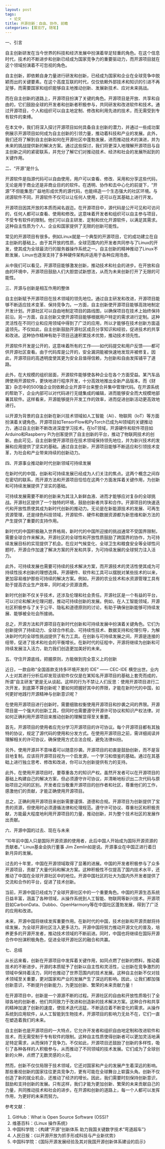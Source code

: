 ```yaml
---
layout: post
tags:
  - 论文
title: 开源创新：自由、协作、前瞻
categories: [展览厅, 随笔]
---
```


一、引言

自主创新研发在当今世界的科技和经济发展中扮演着举足轻重的角色。在这个信息时代，技术的不断进步和创新已经成为国家竞争力的重要驱动力，而开源项目就在这个领域扮演着不可忽视的角色。

自主创新，即依赖自身力量进行研发和创新，已经成为国家和企业在全球竞争中脱颖而出的关键要素。在这个高度互联的时代，仅仅依赖外部技术和知识的引进不再足够，而需要国家和组织能够自主地推动创新、发展新技术、应对未来挑战。

而在自主创新的道路上，开源项目扮演了关键的角色。开源项目是开放、共享和自由的，它们鼓励全球的开发者和创新者积极参与，共同研发和改进软件和技术。通过开源项目，个人和组织可以自主地定制、修改和利用先进的技术，而无需受到专有软件的束缚。

在本文中，我们将深入探讨开源项目如何具备自主创新的潜力，并通过一些成功案例展示开源项目如何成为自主创新的引领力量，推动着科技和产业的发展。此外，我们还将了解到自主创新如何在开源社区中蓬勃发展，进而推动技术的演进，并为未来的挑战提供新的解决方案。通过这些探讨，我们将更深入地理解开源项目与自主创新之间的紧密联系，并充分了解它们对推动技术、经济和社会的发展所起到的关键作用。

二、“开源”是什么

开源软件是指源代码可以自由使用，用户可以查看、修改、采用和分享这些代码，无论是用于商业还是非商业目的的软件。在透明、协作和去中心化的前提下，“开源”不但能集思广益地形成优秀的源代码，也能缔造一个生态强大的社区环境。与闭源软件不同，开源软件不仅可以让任何人使用，还可以在其基础上进行开发。

开源项目因其开放的本质而闻名遐迩。在开源项目中，源代码是公开可见和可访问的，任何人都可以查看、使用和修改。这意味着开发者和组织可以自主参与项目，不受专有软件的限制。他们可以自主研发、定制和优化开源软件，以满足其需求。这种自主性质为个人、企业和国家提供了无限的创新可能性。

常见的开源项目有很多。例如Linux就是一个典型的开源项目，它的成功建立在自主创新的基础上。由于其开放的性质，全球范围内的开发者共同参与了Linux的开发，使其成为全球最流行的服务器操作系统之一。自主创新的精神推动了Linux不断发展，Linux也逐渐支持了多种硬件架构并适用于各种应用场景。

从中我们可以看见，开源项目能够激发创新，推动技术和社会的进步。在开放和自由的环境中，开源项目鼓励人们大胆尝试新想法，从而为未来创新打开了无限的可能性。

三、开源与创新是相互作用的整体

自主创新赋予开源项目在技术领域的领先地位。通过自主研发和改进，开源项目能够不断适应技术变革、保持竞争力。一方面，自主创新使开源项目能够高效地制定开发计划。开源社区可以自由地制定项目的路线图，以确保项目在技术上始终保持前沿。另一方面，自主创新又使开源项目能够根据用户特定的需求进行定制。这种灵活性在不同行业和应用领域中得到了广泛的应用，所以才能够在技术创新方面遥遥领先。不仅如此，自主创新鼓励开源社区成员分享知识和经验，促进技术的共享和改进。这种协作精神有助于项目迅速积累技术优势，推动技术领先性。

开源软件开发是公开的，这意味着所有的工作——如代码提交和用户反馈——都可供开源社区查看。由于代码库是公开的，安全漏洞能被快速地发现并被修复。因此，开源项目的高透明度使其更为安全且值得信赖，为创新和自由发挥铺平了道路。

此外，在大规模的组织层面，开源软件能够使各种企业在各个方面受益。某汽车品牌使用开源软件，更快地进行程序开发，十分高效地推出全新产品版本。而《财富》杂志中的500强企业则依赖企业开源平台来整合并集中管理代码。在开源系统的帮助下，企业内部可以对代码进行无缝集成的编辑，进而能够安全而大规模地部署其软件。这样看来，开源能够提升开发工作的效率，进而促进创新活动更高效地进行。

以开源为背景的自主创新在新兴技术领域如人工智能（AI）、物联网（IoT）等方面扮演着关键角色。开源项目如TensorFlow和PyTorch已成为AI领域的关键推动力，通过自主创新不断改进深度学习技术。在IoT领域，开源硬件和软件项目如Arduino和Raspberry Pi为创客提供了自主创新的平台，推动了物联网技术的创新。由此可见，自主创新使开源项目在技术领域保持领先地位，并为新兴技术的发展和应用提供了坚实的基础。通过自主创新，开源项目能够不断适应和引领技术变革，为社会和产业带来持续的创新动力。

四、开源事业推动新时代创新领域可持续发展

在新时代的中国，创新和可持续发展已经成为人们关注的焦点。这两个概念之间存在密切的联系，而开源方法和开源项目恰恰在这两个方面发挥着关键作用，为创新和可持续发展提供了坚实的基础。

可持续发展需要不断的创新来为其注入新鲜血液、进而才能够应对复杂的全球挑战。开源社区提供了一个独特的环境，鼓励创新者共享和合作。开源项目的快速迭代和开放性质使其成为新时代创新的推动力。无论是在新能源技术的发展、可再生资源管理，还是绿色科技领域，开源软件、硬件和数据资源都为新思维和新方法的产生提供了重要的支持作用。

新时代的中国积极融入世界格局，新时代的中国所迎接的挑战通常不受国界限制，需要全球合作来解决。开源社区的全球性和开放性质鼓励了跨国界的协作，为可持续发展目标的实现提供了机会。在应对气候变化、全球卫生和粮食安全等全球性问题时，开源合作加速了解决方案的开发和共享，为可持续发展的全球努力注入活力。

此外，可持续发展也需要可持续的技术解决方案，而开源技术的灵活性使其成为可持续性技术创新的理想选择。开源硬件、软件和工具可以摆脱对某些技术的以来，更加容易维护那些可持续的解决方案。例如，开源的农业技术和水资源管理工具有助于提高农业生产效率，同时减少资源浪费。

新时代创新不仅关乎技术，还涉及伦理和社会责任。开源社区是一个有益的平台，可以讨论和解决伦理问题，推动可持续创新的发展。例如，在人工智能领域，开源社区积极参与了关于公平、隐私和道德原则的讨论，有助于确保创新能够可持续发展、能够被全社会所接纳。

总之，开源方法和开源项目在新时代创新和可持续发展中扮演着关键角色。它们为创新提供了持续动力、全球合作机会、可持续性技术、数据支持和伦理引导，为解决新时代的全球性挑战提供了有力工具。在创新与可持续发展之间，开源是连接的纽带，促进了技术和社会的平衡增长。在新时代的征程中，开源将继续为创新和可持续发展注入活力，助力我们创造更加美好的未来。

五、守住开源底线，把握原则，方能做到完全意义上的创新

近日，一款自称“全国首款支持多环境开发的 IDE” —— CEC-IDE 横空出世。业内人士对其进行分析后却发现该软件仅仅是在某知名开源项目的基础上套壳而成的，所谓“自主研发”更是无从谈起。这样的行为不禁让人们反思：使用开源项目进行二次开发，到底算不算创新呢？要如何把握好其中的界限，才能在新时代的中国，如何更好地践行开源精神与创新意识呢？

在使用开源项目进行创新时，需要细致权衡使用开源项目和抄袭之间的界限。开源项目是一个强大的创新工具，但同时也需要遵守开源许可协议和知识产权法律。对如何正确利用开源项目来推动创新的理解显得至关重要。

首先，开源项目的使用者应充分学习开源项目的许可协议。每个开源项目都有其独特的协议，规定了源代码的使用和分发方式。在使用开源项目之前，需详细阅读并理解相关的许可协议，确保使用方式合法合规，避免法律纠纷。

另外，使用开源并不意味着可以随意抄袭。开源项目的初衷是鼓励创新，而不是盲目地复制。应该将开源项目视为一个启发源，一个学习和借鉴的基础。通过在其基础上进行独立思考、修改和改进，你可以为创新提供有力的支持。

此外，在使用开源项目时，要尊重各方的知识产权。虽然开发者可以在开源项目的基础上构建自己的解决方案，但必须遵守许可协议，并清晰地标识出二次代码与原始项目之间的区别。开发者应当敬重开源项目的创作者和社区，尊重他们的工作，感激他们的贡献，才能正确使用开源项目。

总之，正确利用开源项目来创新需要谨慎、道德和合规。开源项目为创新提供了宝贵的资源，但使用时必须遵循法律和伦理规范。遵守许可协议、尊重社区和积极贡献，方能最大程度地利用开源项目的力量，推动创新，并为整个技术社区的发展作出贡献。

六、开源中国的过去、现在与未来

“10年前中国人只是国际开源资源的使用者，此后中国人开始成为国际开源资源的贡献者。” Linux基金会执行董事 Jim Zemlin如是说。开源事业在中国正进行着日新月异的发展。

过去的十年里，中国在开源领域取得了显著的进展。中国的开发者积极参与了众多开源项目，贡献了大量代码和解决方案。这种积极性不仅提高了国内技术水平，还推动了中国在全球开源社区中的地位。开源中国社区的壮大为国内外开发者提供了交流和合作的平台，促进了技术创新。

当前，开源中国已经成为了全球开源社区中的一个重要角色。中国的开源生态系统日益丰富，涵盖了各种领域，从操作系统到人工智能、物联网等新兴技术。开源项目如CarbonData、Dubbo、OpenHarmony等在中国社区蓬勃发展，得到了广泛的应用和改进。

未来，开源中国将继续发挥重要作用。在新时代的中国，技术创新和开源贡献将持续发展，为全球开源社区注入更多活力。开源中国将努力推动开源文化的普及，培养更多的开源开发者，推动技术领域的不断前进。同时，中国也将继续在国际开源合作中扮演积极角色，促进全球开源社区的融合和共赢。

七、总结

从长远来看，创新在开源项目中发挥着关键作用，如同点燃了创新的燃料，推动着技术的不断进步。开源的本质赋予了创新以自主性和灵活性，让创新在竞争激烈的领域中保持着活力，同时也推动了世界范围内的技术发展。这种自主创新不仅对技术领域至关重要，更对国家和产业的发展产生了深远的影响。因此，让我们都加强创新意识，不断提升创新能力，为更加创新、繁荣的未来贡献力量！

在开源项目中，创新是一个源源不断的过程。开源社区的自由和开放性质吸引了全球各地的创新者，他们共同致力于改进和创造新的技术解决方案。这种合作和共享的精神加速了创新的速度，使技术迭代迅猛，不断适应着不断变化的需求。从操作系统到应用软件，从人工智能到生物技术，开源项目的影响力无处不在，它们一直在塑造着我们的未来。

自主创新也是开源项目的一大特点，它允许开发者和组织自由地定制和改进软件和技术，而无需受制于专有软件的限制。这种自主性质使得创新者可以更加灵活地满足特定需求，从而保持了竞争力。不仅如此，开源项目还鼓励了创新的多样性，吸引了各种各样的人积极参与，从而推动了不同领域的技术发展。它们成为了全球创新的火种，点燃了无数灵感的火花。

然而，创新不仅仅局限于技术领域，它还对国家和产业的发展产生着深远的影响。那些重视创新的国家往往更具竞争力，更有可能在全球舞台上崭露头角。创新不仅创造了新的就业机会，还推动了经济的增长。因此，我们需要时刻保持创新意识，鼓励和支持创新的发展。只有这样，我们才能为更加创新、繁荣的未来贡献自己的力量，共同推动技术和社会的进步。在开源和创新的道路上，每一个人都可以发挥作用，为更好的未来而努力。

 

参考文献：

1. GitHub：What is Open Source Software (OSS)?
2. 维基百科：《Linux 操作系统》
3. 中国科学院：《构建“开源”创新体系 助力我国关键数字技术“弯道超车”》
4. 人民日报：《以开源开放为抓手形成科技与产业新优势》
5. 中国科学院：《国际开源发展经验及其对我国开源创新体系建设的启示》
